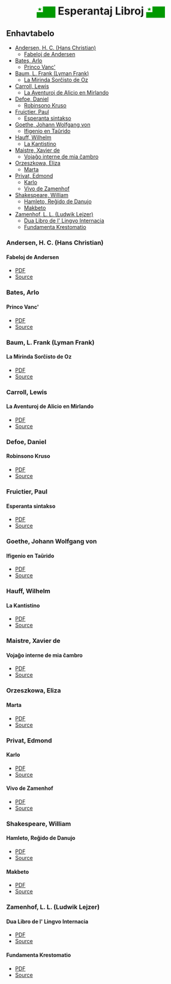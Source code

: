 <h1 align="center"><img src='../../images/Flag_of_Esperanto.png' width='50' height='30' align='center' alt='Esperanto Flag' />
Esperantaj Libroj
<img src='../../images/Flag_of_Esperanto.png' width='50' height='30' align='center' alt='Esperanto Flag' />
</h1>

<h2 align="left">
Enhavtabelo
</h2>

- [Andersen, H. C. (Hans Christian)](#andersen-h-c-hans-christian)
  - [Fabeloj de Andersen](#fabeloj-de-andersen)
- [Bates, Arlo](#bates-arlo)
  - [Princo Vanc'](#princo-vanc)
- [Baum, L. Frank (Lyman Frank)](#baum-l-frank-lyman-frank)
  - [La Mirinda Sorĉisto de Oz](#la-mirinda-sorĉisto-de-oz)
- [Carroll, Lewis](#carroll-lewis)
  - [La Aventuroj de Alicio en Mirlando](#la-aventuroj-de-alicio-en-mirlando)
- [Defoe, Daniel](#defoe-daniel)
  - [Robinsono Kruso](#robinsono-kruso)
- [Fruictier, Paul](#fruictier-paul)
  - [Esperanta sintakso](#esperanta-sintakso)
- [Goethe, Johann Wolfgang von](#goethe-johann-wolfgang-von)
  - [Ifigenio en Taŭrido](#ifigenio-en-taŭrido)
- [Hauff, Wilhelm](#hauff-wilhelm)
  - [La Kantistino](#la-kantistino)
- [Maistre, Xavier de](#maistre-xavier-de)
  - [Vojaĝo interne de mia ĉambro](#vojaĝo-interne-de-mia-ĉambro)
- [Orzeszkowa, Eliza](#orzeszkowa-eliza)
  - [Marta](#marta)
- [Privat, Edmond](#privat-edmond)
  - [Karlo](#karlo)
  - [Vivo de Zamenhof](#vivo-de-zamenhof)
- [Shakespeare, William](#shakespeare-william)
  - [Hamleto, Reĝido de Danujo](#hamleto-reĝido-de-danujo)
  - [Makbeto](#makbeto)
- [Zamenhof, L. L. (Ludwik Lejzer)](#zamenhof-l-l-ludwik-lejzer)
  - [Dua Libro de l' Lingvo Internacia](#dua-libro-de-l-lingvo-internacia)
  - [Fundamenta Krestomatio](#fundamenta-krestomatio)

### Andersen, H. C. (Hans Christian)

#### Fabeloj de Andersen

- [PDF](./Fabeloj%20de%20Andersen.pdf)
- [Source](https://www.gutenberg.org/ebooks/27915)

### Bates, Arlo

#### Princo Vanc'

- [PDF](./Princo%20Vanc'.pdf)
- [Source](https://www.gutenberg.org/ebooks/23093)

### Baum, L. Frank (Lyman Frank)

#### La Mirinda Sorĉisto de Oz

- [PDF](./La%20Mirinda%20Sorĉisto%20de%20Oz.pdf)
- [Source](https://www.gutenberg.org/ebooks/31348)

### Carroll, Lewis

#### La Aventuroj de Alicio en Mirlando

- [PDF](./La%20Aventuroj%20de%20Alicio%20en%20Mirlando.pdf)
- [Source](https://www.gutenberg.org/ebooks/17482)

### Defoe, Daniel

#### Robinsono Kruso

- [PDF](./Robinsono%20Kruso.pdf)
- [Source](https://www.gutenberg.org/ebooks/11511)

### Fruictier, Paul

#### Esperanta sintakso

- [PDF](./Esperanta%20sintakso.pdf)
- [Source](https://www.gutenberg.org/ebooks/47855)

### Goethe, Johann Wolfgang von

#### Ifigenio en Taŭrido

- [PDF](./Ifigenio%20en%20Taŭrido.pdf)
- [Source](https://www.gutenberg.org/ebooks/22592)

### Hauff, Wilhelm

#### La Kantistino

- [PDF](./La%20Kantistino.pdf)
- [Source](https://www.gutenberg.org/ebooks/24763)

### Maistre, Xavier de

#### Vojaĝo interne de mia ĉambro

- [PDF](./Vojaĝo%20interne%20de%20mia%20ĉambro.pdf)
- [Source](https://www.gutenberg.org/ebooks/25539)

### Orzeszkowa, Eliza

#### Marta

- [PDF](./Marta.pdf)
- [Source](https://www.gutenberg.org/ebooks/61860)

### Privat, Edmond

#### Karlo

- [PDF](./Karlo.pdf)
- [Source](https://www.gutenberg.org/ebooks/24525)

#### Vivo de Zamenhof

- [PDF](./Vivo%20de%20Zamenhof.pdf)
- [Source](https://www.gutenberg.org/ebooks/26359)

### Shakespeare, William

#### Hamleto, Reĝido de Danujo

- [PDF](./Hamleto,%20Reĝido%20de%20Danujo.pdf)
- [Source](https://www.gutenberg.org/ebooks/37279)

#### Makbeto

- [PDF](./Makbeto.pdf)
- [Source](https://www.gutenberg.org/ebooks/47913)

### Zamenhof, L. L. (Ludwik Lejzer)

#### Dua Libro de l' Lingvo Internacia

- [PDF](./Dua%20Libro%20de%20l'%20Lingvo%20Internacia.pdf)
- [Source](https://www.gutenberg.org/ebooks/20006)

#### Fundamenta Krestomatio

- [PDF](./Fundamenta%20Krestomatio.pdf)
- [Source](https://www.gutenberg.org/ebooks/8224)
